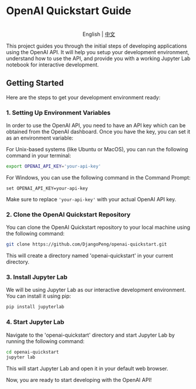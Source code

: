 # OpenAI Quickstart Guide

<p align="center">
    <br> English | <a href="README.md">中文</a>
</p>

This project guides you through the initial steps of developing applications using the OpenAI API. It will help you setup your development environment, understand how to use the API, and provide you with a working Jupyter Lab notebook for interactive development.

## Getting Started

Here are the steps to get your development environment ready:

### 1. Setting Up Environment Variables

In order to use the OpenAI API, you need to have an API key which can be obtained from the OpenAI dashboard. Once you have the key, you can set it as an environment variable:

For Unix-based systems (like Ubuntu or MacOS), you can run the following command in your terminal:

```bash
export OPENAI_API_KEY='your-api-key'
```

For Windows, you can use the following command in the Command Prompt:

```
set OPENAI_API_KEY=your-api-key
```

Make sure to replace `'your-api-key'` with your actual OpenAI API key.

### 2. Clone the OpenAI Quickstart Repository

You can clone the OpenAI Quickstart repository to your local machine using the following command:

```bash
git clone https://github.com/DjangoPeng/openai-quickstart.git
```

This will create a directory named 'openai-quickstart' in your current directory.

### 3. Install Jupyter Lab

We will be using Jupyter Lab as our interactive development environment. You can install it using pip:

```bash
pip install jupyterlab
```

### 4. Start Jupyter Lab

Navigate to the 'openai-quickstart' directory and start Jupyter Lab by running the following command:

```bash
cd openai-quickstart
jupyter lab
```

This will start Jupyter Lab and open it in your default web browser.

Now, you are ready to start developing with the OpenAI API!
